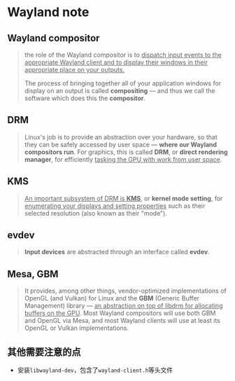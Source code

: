 # Wayland note

## Wayland compositor

> the role of the Wayland compositor is to <u>dispatch input events to the appropriate Wayland client and to display their windows in their appropriate place on your outputs.</u>
>
> The process of bringing together all of your application windows for display on an output is called **compositing** — and thus we call the software which does this the **compositor**.

## DRM

> Linux's job is to provide an abstraction over your hardware, so that they can be safely accessed by user space — **where our Wayland compositors run**. For graphics, this is called **DRM**, or **direct rendering manager**, for efficiently <u>tasking the GPU with work from user space</u>.

## KMS

> <u>An important subsystem of DRM is **KMS**</u>, or **kernel mode setting**, for <u>enumerating your displays and setting properties</u> such as their selected resolution (also known as their "mode").

## evdev

>  **Input devices** are abstracted through an interface called **evdev**.

## Mesa, GBM

> It provides, among other things, vendor-optimized implementations of OpenGL (and Vulkan) for Linux and the **GBM** (Generic Buffer Management) library — <u>an abstraction on top of libdrm for allocating buffers on the GPU</u>. Most Wayland compositors will use both GBM and OpenGL via Mesa, and most Wayland clients will use at least its OpenGL or Vulkan implementations.

## 其他需要注意的点

* 安装`libwayland-dev`，包含了`wayland-client.h`等头文件